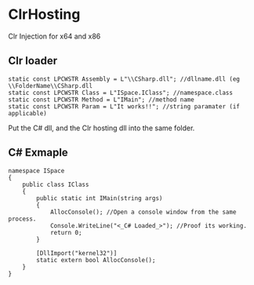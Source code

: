 # ClrHosting
Clr Injection for x64 and x86

<h2>Clr loader</h2>

```
static const LPCWSTR Assembly = L"\\CSharp.dll"; //dllname.dll (eg \\FolderName\\CSharp.dll
static const LPCWSTR Class = L"ISpace.IClass"; //namespace.class
static const LPCWSTR Method = L"IMain"; //method name
static const LPCWSTR Param = L"It works!!"; //string paramater (if applicable)
```
Put the C# dll, and the Clr hosting dll into the same folder.

<h2>C# Exmaple</h2>

```
namespace ISpace
{
    public class IClass
    {
        public static int IMain(string args)
        {
            AllocConsole(); //Open a console window from the same process.
            Console.WriteLine("<_C# Loaded_>"); //Proof its working.
            return 0;
        }

        [DllImport("kernel32")]
        static extern bool AllocConsole();
    }
}

```
